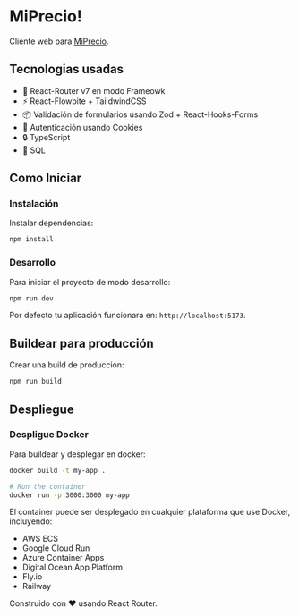 # MiPrecio!

Cliente web para [MiPrecio](https://github.com/waskull/miprecio).

## Tecnologias usadas

- 🚀 React-Router v7 en modo Frameowk
- ⚡️ React-Flowbite + TaildwindCSS
- 📦 Validación de formularios usando Zod + React-Hooks-Forms 
- 🔄 Autenticación usando Cookies
- 🔒 TypeScript
- 📖 SQL

## Como Iniciar

### Instalación

Instalar dependencias:

```bash
npm install
```

### Desarrollo

Para iniciar el proyecto de modo desarrollo:

```bash
npm run dev
```

Por defecto tu aplicación funcionara en: `http://localhost:5173`.

## Buildear para producción

Crear una build de producción:

```bash
npm run build
```

## Despliegue

### Despligue Docker

Para buildear y desplegar en docker:

```bash
docker build -t my-app .

# Run the container
docker run -p 3000:3000 my-app
```

El container puede ser desplegado en cualquier plataforma que use Docker, incluyendo:

- AWS ECS
- Google Cloud Run
- Azure Container Apps
- Digital Ocean App Platform
- Fly.io
- Railway

Construido con ❤️ usando React Router.
